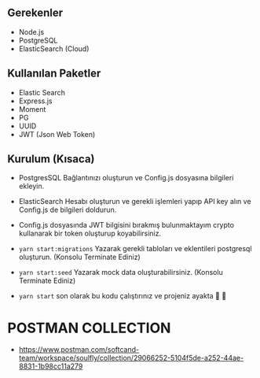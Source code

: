 ## Gerekenler

- Node.js
- PostgreSQL
- ElasticSearch (Cloud)

## Kullanılan Paketler

- Elastic Search
- Express.js
- Moment
- PG
- UUID
- JWT (Json Web Token)

## Kurulum (Kısaca)

- PostgresSQL Bağlantınızı oluşturun ve Config.js dosyasına bilgileri ekleyin.
- ElasticSearch Hesabı oluşturun ve gerekli işlemleri yapıp API key alın ve Config.js de bilgileri doldurun.
- Config.js dosyasında JWT bilgisini bırakmış bulunmaktayım crypto kullanarak bir token oluşturup koyabilirsiniz.

- `yarn start:migrations` Yazarak gerekli tabloları ve eklentileri postgresql oluşturun. (Konsolu Terminate Ediniz)
- `yarn start:seed` Yazarak mock data oluşturabilirsiniz. (Konsolu Terminate Ediniz)
- `yarn start` son olarak bu kodu çalıştırınız ve projeniz ayakta 🎉 🎉



# POSTMAN COLLECTION
- https://www.postman.com/softcand-team/workspace/soulfly/collection/29066252-5104f5de-a252-44ae-8831-1b98cc11a279